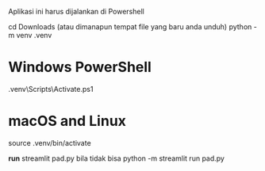 Aplikasi ini harus dijalankan di Powershell

cd Downloads (atau dimanapun tempat file yang baru anda unduh)
python -m venv .venv

# Windows PowerShell
.venv\Scripts\Activate.ps1

# macOS and Linux
source .venv/bin/activate

**run**
streamlit pad.py
bila tidak bisa
python -m streamlit run pad.py
